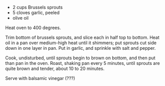  * 2 cups Brussels sprouts
 * 5 cloves garlic, peeled
 * olive oil
 
 Heat oven to 400 degrees.
 
 Trim bottom of brussels sprouts, and slice each in half top to bottom. Heat oil in a pan over medium-high heat until it shimmers; put sprouts cut side down in one layer in pan. Put in garlic, and sprinkle with salt and pepper.
 
 Cook, undisturbed, until sprouts begin to brown on bottom, and then put than pan in the oven. Roast, shaking pan every 5 minutes, until sprouts are quite brown and tender, about 10 to 20 minutes.
 
 Serve with balsamic vinegar (???)
